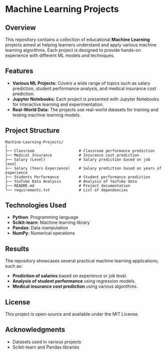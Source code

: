 # Machine Learning Projects

## Overview  
This repository contains a collection of educational **Machine Learning** projects aimed at helping learners understand and apply various machine learning algorithms. Each project is designed to provide hands-on experience with different ML models and techniques.

## Features  
- **Various ML Projects:** Covers a wide range of topics such as salary prediction, student performance analysis, and medical insurance cost prediction.  
- **Jupyter Notebooks:** Each project is presented with Jupyter Notebooks for interactive learning and experimentation.  
- **Real-World Data:** The projects use real-world datasets for training and testing machine learning models.

## Project Structure  
```
Machine-Learning-Projects/  
│  
├── Classroom                    # Classroom performance prediction  
├── Medical Insurance            # Insurance cost prediction  
├── Salary (Level)               # Salary prediction based on job level  
├── Salary (Years Experience)    # Salary prediction based on years of experience  
├── Students Performance         # Student performance prediction  
├── YouTube Data Analysis        # Analysis of YouTube data  
├── README.md                    # Project documentation  
└── requirements.txt             # List of dependencies  
```  

## Technologies Used  
- **Python**: Programming language  
- **Scikit-learn**: Machine learning library  
- **Pandas**: Data manipulation  
- **NumPy**: Numerical operations  

## Results  
The repository showcases several practical machine learning applications, such as:  
- **Prediction of salaries** based on experience or job level.  
- **Analysis of student performance** using regression models.  
- **Medical insurance cost prediction** using various algorithms.

## License  
This project is open-source and available under the MIT License.

## Acknowledgments  
- Datasets used in various projects  
- Scikit-learn and Pandas libraries  
